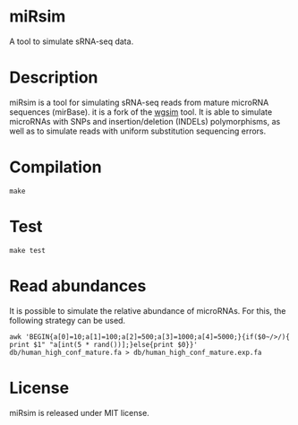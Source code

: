 # miRsim
A tool to simulate sRNA-seq data.

Description
============

miRsim is a tool for simulating sRNA-seq reads from mature microRNA sequences (mirBase). it is a fork of the [wgsim](https://github.com/lh3/wgsim) tool. It is able to simulate microRNAs with SNPs and insertion/deletion (INDELs) polymorphisms, as well as to simulate reads with uniform substitution sequencing errors.


Compilation
===========

```make```

Test
=========

```make test```

Read abundances
===============

It is possible to simulate the relative abundance of microRNAs. For this, the following strategy can be used.
 
```
awk 'BEGIN{a[0]=10;a[1]=100;a[2]=500;a[3]=1000;a[4]=5000;}{if($0~/>/){ print $1" "a[int(5 * rand())];}else{print $0}}'  db/human_high_conf_mature.fa > db/human_high_conf_mature.exp.fa 
```


License
=======

miRsim is released under MIT license.


